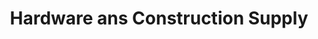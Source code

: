 ---
title: "Hardware ans Construction Supply"
url: /tagaytay/hardware-ans-construction-supply/
shop: Eisenwaren
---